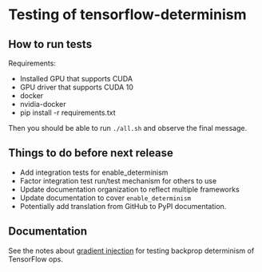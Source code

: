 # Testing of tensorflow-determinism

## How to run tests

Requirements:

  * Installed GPU that supports CUDA
  * GPU driver that supports CUDA 10
  * docker
  * nvidia-docker
  * pip install -r requirements.txt

Then you should be able to run `./all.sh` and observe the final message.

## Things to do before next release

  * Add integration tests for enable_determinism
  * Factor integration test run/test mechanism for others to use
  * Update documentation organization to reflect multiple frameworks
  * Update documentation to cover `enable_determinism`
  * Potentially add translation from GitHub to PyPI documentation.

## Documentation

See the notes about [gradient injection][1] for testing backprop determinism
of TensorFlow ops.

[1]: ./gradient_injection.md
